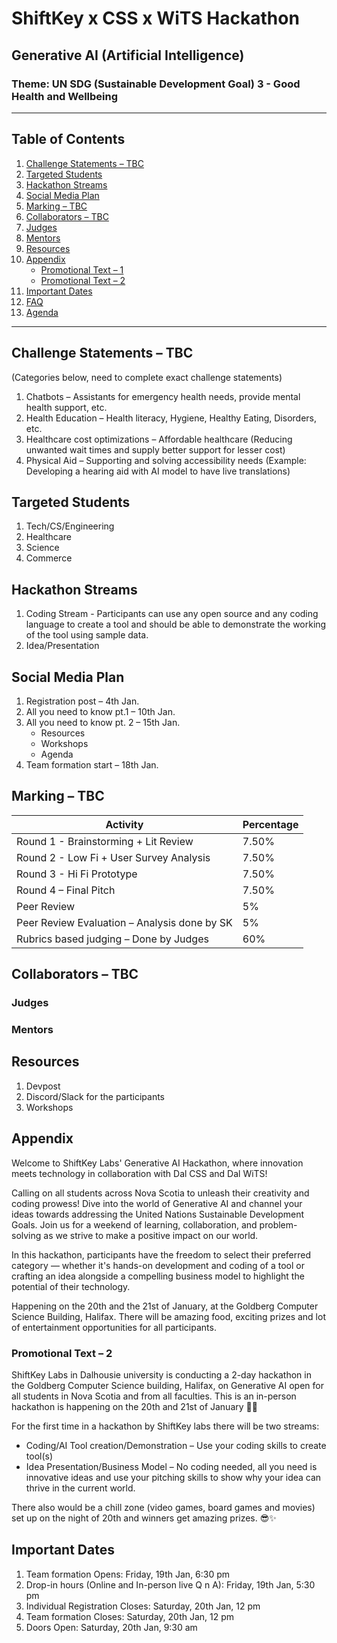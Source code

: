 # ShiftKey x CSS x WiTS Hackathon

## Generative AI (Artificial Intelligence)

### Theme: UN SDG (Sustainable Development Goal) 3 - Good Health and Wellbeing

---

## Table of Contents
1. [Challenge Statements – TBC](#challenge-statements-–-tbc)
2. [Targeted Students](#targeted-students)
3. [Hackathon Streams](#hackathon-streams)
4. [Social Media Plan](#social-media-plan)
5. [Marking – TBC](#marking-–-tbc)
6. [Collaborators – TBC](#collaborators-–-tbc)
7. [Judges](#judges)
8. [Mentors](#mentors)
9. [Resources](#resources)
10. [Appendix](#appendix)
    - [Promotional Text – 1](#promotional-text-–-1)
    - [Promotional Text – 2](#promotional-text-–-2)
11. [Important Dates](#important-dates)
12. [FAQ](#faq)
13. [Agenda](#agenda)

---

## Challenge Statements – TBC
(Categories below, need to complete exact challenge statements)
1. Chatbots – Assistants for emergency health needs, provide mental health support, etc.
2. Health Education – Health literacy, Hygiene, Healthy Eating, Disorders, etc.
3. Healthcare cost optimizations – Affordable healthcare (Reducing unwanted wait times and supply better support for lesser cost)
4. Physical Aid – Supporting and solving accessibility needs (Example: Developing a hearing aid with AI model to have live translations)

## Targeted Students
1. Tech/CS/Engineering
2. Healthcare
3. Science
4. Commerce

## Hackathon Streams
1. Coding Stream - Participants can use any open source and any coding language to create a tool and should be able to demonstrate the working of the tool using sample data.
2. Idea/Presentation

## Social Media Plan
1. Registration post – 4th Jan.
2. All you need to know pt.1 – 10th Jan.
3. All you need to know pt. 2 – 15th Jan.
    - Resources
    - Workshops
    - Agenda
4. Team formation start – 18th Jan.

## Marking – TBC
| Activity | Percentage |
|----------|------------|
| Round 1 - Brainstorming + Lit Review | 7.50% |
| Round 2 - Low Fi + User Survey Analysis | 7.50% |
| Round 3 - Hi Fi Prototype | 7.50% |
| Round 4 – Final Pitch | 7.50% |
| Peer Review | 5% |
| Peer Review Evaluation – Analysis done by SK | 5% |
| Rubrics based judging – Done by Judges | 60% |

## Collaborators – TBC
### Judges
### Mentors

## Resources
1. Devpost
2. Discord/Slack for the participants
3. Workshops

## Appendix
Welcome to ShiftKey Labs' Generative AI Hackathon, where innovation meets technology in collaboration with Dal CSS and Dal WiTS! 

Calling on all students across Nova Scotia to unleash their creativity and coding prowess! Dive into the world of Generative AI and channel your ideas towards addressing the United Nations Sustainable Development Goals. Join us for a weekend of learning, collaboration, and problem-solving as we strive to make a positive impact on our world. 

In this hackathon, participants have the freedom to select their preferred category — whether it's hands-on development and coding of a tool or crafting an idea alongside a compelling business model to highlight the potential of their technology. 

Happening on the 20th and the 21st of January, at the Goldberg Computer Science Building, Halifax. There will be amazing food, exciting prizes and lot of entertainment opportunities for all participants. 

### Promotional Text – 2
ShiftKey Labs in Dalhousie university is conducting a 2-day hackathon in the Goldberg Computer Science building, Halifax, on Generative AI open for all students in Nova Scotia and from all faculties. This is an in-person hackathon is happening on the 20th and 21st of January 🤩🤩 

For the first time in a hackathon by ShiftKey labs there will be two streams: 
- Coding/AI Tool creation/Demonstration – Use your coding skills to create tool(s)  
- Idea Presentation/Business Model – No coding needed, all you need is innovative ideas and use your pitching skills to show why your idea can thrive in the current world. 

There also would be a chill zone (video games, board games and movies) set up on the night of 20th and winners get amazing prizes. 😎✨ 

## Important Dates
1. Team formation Opens: Friday, 19th Jan, 6:30 pm
2. Drop-in hours (Online and In-person live Q n A): Friday, 19th Jan, 5:30 pm
3. Individual Registration Closes: Saturday, 20th Jan, 12 pm
4. Team formation Closes: Saturday, 20th Jan, 12 pm
5. Doors Open: Saturday, 20th Jan, 9:30 am
